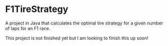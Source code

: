 # F1TireStrategy
A project in Java that calculates the optimal tire strategy for a given number of laps for an F1 race.

This project is not finished yet but I am looking to finish this up soon!
